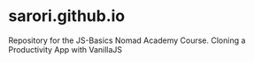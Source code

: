 # sarori.github.io

Repository for the JS-Basics Nomad Academy Course. Cloning a Productivity App with VanillaJS
